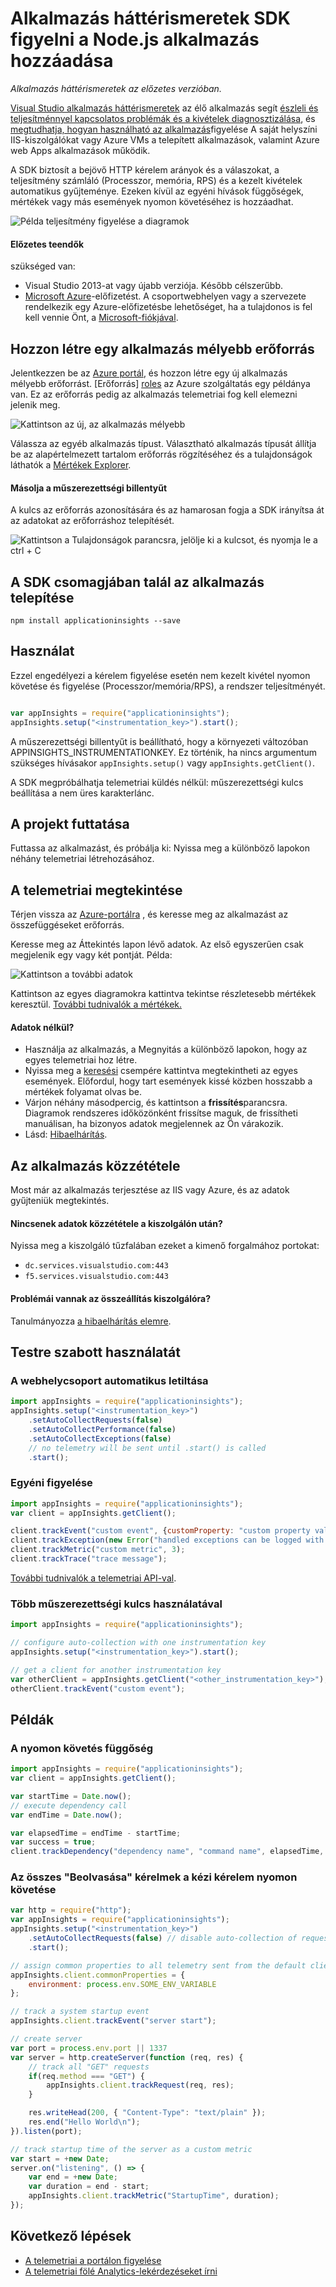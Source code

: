 <properties
    pageTitle="Adja hozzá az alkalmazás az összefüggéseket SDK Node.js alkalmazás figyelése |} Microsoft Azure"
    description="Elemzése használatát, elérhetőségét, és a helyszíni vagy a Microsoft Azure webalkalmazás alkalmazás Hírcsatornájában teljesítményét."
    services="application-insights"
    documentationCenter=""
    authors="alancameronwills"
    manager="douge"/>

<tags
    ms.service="application-insights"
    ms.workload="tbd"
    ms.tgt_pltfrm="ibiza"
    ms.devlang="na"
    ms.topic="get-started-article"
    ms.date="08/30/2016"
    ms.author="awills"/>


# <a name="add-application-insights-sdk-to-monitor-your-nodejs-app"></a>Alkalmazás háttérismeretek SDK figyelni a Node.js alkalmazás hozzáadása

*Alkalmazás háttérismeretek az előzetes verzióban.*

[Visual Studio alkalmazás háttérismeretek](app-insights-overview.md) az élő alkalmazás segít [észleli és teljesítménnyel kapcsolatos problémák és a kivételek diagnosztizálása](app-insights-detect-triage-diagnose.md), és [megtudhatja, hogyan használható az alkalmazás](app-insights-overview-usage.md)figyelése A saját helyszíni IIS-kiszolgálókat vagy Azure VMs a telepített alkalmazások, valamint Azure web Apps alkalmazások működik.



A SDK biztosít a bejövő HTTP kérelem arányok és a válaszokat, a teljesítmény számláló (Processzor, memória, RPS) és a kezelt kivételek automatikus gyűjteménye. Ezeken kívül az egyéni hívások függőségek, mértékek vagy más események nyomon követéséhez is hozzáadhat.

![Példa teljesítmény figyelése a diagramok](./media/app-insights-nodejs/10-perf.png)


#### <a name="before-you-start"></a>Előzetes teendők

szükséged van:

* Visual Studio 2013-at vagy újabb verziója. Később célszerűbb.
* [Microsoft Azure](http://azure.com)-előfizetést. A csoportwebhelyen vagy a szervezete rendelkezik egy Azure-előfizetésbe lehetőséget, ha a tulajdonos is fel kell vennie Önt, a [Microsoft-fiókjával](http://live.com).

## <a name="add"></a>Hozzon létre egy alkalmazás mélyebb erőforrás

Jelentkezzen be az [Azure portál][portal], és hozzon létre egy új alkalmazás mélyebb erőforrást. [Erőforrás] [ roles] az Azure szolgáltatás egy példánya van. Ez az erőforrás pedig az alkalmazás telemetriai fog kell elemezni jelenik meg.

![Kattintson az új, az alkalmazás mélyebb](./media/app-insights-nodejs/01-new-asp.png)

Válassza az egyéb alkalmazás típust. Választható alkalmazás típusát állítja be az alapértelmezett tartalom erőforrás rögzítéséhez és a tulajdonságok láthatók a [Mértékek Explorer][metrics].

#### <a name="copy-the-instrumentation-key"></a>Másolja a műszerezettségi billentyűt

A kulcs az erőforrás azonosítására és az hamarosan fogja a SDK irányítsa át az adatokat az erőforráshoz telepítését.

![Kattintson a Tulajdonságok parancsra, jelölje ki a kulcsot, és nyomja le a ctrl + C](./media/app-insights-nodejs/02-props-asp.png)


## <a name="sdk"></a>A SDK csomagjában talál az alkalmazás telepítése

```
npm install applicationinsights --save
```

## <a name="usage"></a>Használat

Ezzel engedélyezi a kérelem figyelése esetén nem kezelt kivétel nyomon követése és figyelése (Processzor/memória/RPS), a rendszer teljesítményét.

```javascript

var appInsights = require("applicationinsights");
appInsights.setup("<instrumentation_key>").start();
```

A műszerezettségi billentyűt is beállítható, hogy a környezeti változóban APPINSIGHTS_INSTRUMENTATIONKEY. Ez történik, ha nincs argumentum szükséges hívásakor `appInsights.setup()` vagy `appInsights.getClient()`.

A SDK megpróbálhatja telemetriai küldés nélkül: műszerezettségi kulcs beállítása a nem üres karakterlánc.


## <a name="run"></a>A projekt futtatása

Futtassa az alkalmazást, és próbálja ki: Nyissa meg a különböző lapokon néhány telemetriai létrehozásához.


## <a name="monitor"></a>A telemetriai megtekintése

Térjen vissza az [Azure-portálra](https://portal.azure.com) , és keresse meg az alkalmazást az összefüggéseket erőforrás.


Keresse meg az Áttekintés lapon lévő adatok. Az első egyszerűen csak megjelenik egy vagy két pontját. Példa:

![Kattintson a további adatok](./media/app-insights-nodejs/12-first-perf.png)

Kattintson az egyes diagramokra kattintva tekintse részletesebb mértékek keresztül. [További tudnivalók a mértékek.][perf]

#### <a name="no-data"></a>Adatok nélkül?

* Használja az alkalmazás, a Megnyitás a különböző lapokon, hogy az egyes telemetriai hoz létre.
* Nyissa meg a [keresési](app-insights-diagnostic-search.md) csempére kattintva megtekintheti az egyes események. Előfordul, hogy tart események kissé közben hosszabb a mértékek folyamat olvas be.
* Várjon néhány másodpercig, és kattintson a **frissítés**parancsra. Diagramok rendszeres időközönként frissítse maguk, de frissítheti manuálisan, ha bizonyos adatok megjelennek az Ön várakozik.
* Lásd: [Hibaelhárítás][qna].

## <a name="publish-your-app"></a>Az alkalmazás közzététele

Most már az alkalmazás terjesztése az IIS vagy Azure, és az adatok gyűjteniük megtekintés.


#### <a name="no-data-after-you-publish-to-your-server"></a>Nincsenek adatok közzététele a kiszolgálón után?

Nyissa meg a kiszolgáló tűzfalában ezeket a kimenő forgalmához portokat:

+ `dc.services.visualstudio.com:443`
+ `f5.services.visualstudio.com:443`


#### <a name="trouble-on-your-build-server"></a>Problémái vannak az összeállítás kiszolgálóra?

Tanulmányozza [a hibaelhárítás elemre](app-insights-asp-net-troubleshoot-no-data.md#NuGetBuild).



## <a name="customized-usage"></a>Testre szabott használatát 

### <a name="disabling-auto-collection"></a>A webhelycsoport automatikus letiltása

```javascript
import appInsights = require("applicationinsights");
appInsights.setup("<instrumentation_key>")
    .setAutoCollectRequests(false)
    .setAutoCollectPerformance(false)
    .setAutoCollectExceptions(false)
    // no telemetry will be sent until .start() is called
    .start();
```

### <a name="custom-monitoring"></a>Egyéni figyelése

```javascript
import appInsights = require("applicationinsights");
var client = appInsights.getClient();

client.trackEvent("custom event", {customProperty: "custom property value"});
client.trackException(new Error("handled exceptions can be logged with this method"));
client.trackMetric("custom metric", 3);
client.trackTrace("trace message");
```

[További tudnivalók a telemetriai API-val](app-insights-api-custom-events-metrics.md).

### <a name="using-multiple-instrumentation-keys"></a>Több műszerezettségi kulcs használatával

```javascript
import appInsights = require("applicationinsights");

// configure auto-collection with one instrumentation key
appInsights.setup("<instrumentation_key>").start();

// get a client for another instrumentation key
var otherClient = appInsights.getClient("<other_instrumentation_key>");
otherClient.trackEvent("custom event");
```

## <a name="examples"></a>Példák

### <a name="tracking-dependency"></a>A nyomon követés függőség

```javascript
import appInsights = require("applicationinsights");
var client = appInsights.getClient();

var startTime = Date.now();
// execute dependency call
var endTime = Date.now();

var elapsedTime = endTime - startTime;
var success = true;
client.trackDependency("dependency name", "command name", elapsedTime, success);
```



### <a name="manual-request-tracking-of-all-get-requests"></a>Az összes "Beolvasása" kérelmek a kézi kérelem nyomon követése

```javascript
var http = require("http");
var appInsights = require("applicationinsights");
appInsights.setup("<instrumentation_key>")
    .setAutoCollectRequests(false) // disable auto-collection of requests for this example
    .start();

// assign common properties to all telemetry sent from the default client
appInsights.client.commonProperties = {
    environment: process.env.SOME_ENV_VARIABLE
};

// track a system startup event
appInsights.client.trackEvent("server start");

// create server
var port = process.env.port || 1337
var server = http.createServer(function (req, res) {
    // track all "GET" requests
    if(req.method === "GET") {
        appInsights.client.trackRequest(req, res);
    }

    res.writeHead(200, { "Content-Type": "text/plain" });
    res.end("Hello World\n");
}).listen(port);

// track startup time of the server as a custom metric
var start = +new Date;
server.on("listening", () => {
    var end = +new Date;
    var duration = end - start;
    appInsights.client.trackMetric("StartupTime", duration);
});
```

## <a name="next-steps"></a>Következő lépések

* [A telemetriai a portálon figyelése](app-insights-dashboards.md)
* [A telemetriai fölé Analytics-lekérdezéseket írni](app-insights-analytics-tour.md)



<!--Link references-->

[knowUsers]: app-insights-overview-usage.md
[metrics]: app-insights-metrics-explorer.md
[perf]: app-insights-web-monitor-performance.md
[portal]: http://portal.azure.com/
[qna]: app-insights-troubleshoot-faq.md
[roles]: app-insights-resources-roles-access-control.md
